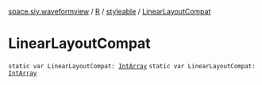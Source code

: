 [space.siy.waveformview](../../index.md) / [R](../index.md) / [styleable](index.md) / [LinearLayoutCompat](./-linear-layout-compat.md)

# LinearLayoutCompat

`static var LinearLayoutCompat: `[`IntArray`](https://kotlinlang.org/api/latest/jvm/stdlib/kotlin/-int-array/index.html)
`static var LinearLayoutCompat: `[`IntArray`](https://kotlinlang.org/api/latest/jvm/stdlib/kotlin/-int-array/index.html)
